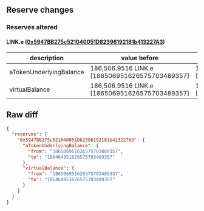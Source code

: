 ## Reserve changes

### Reserves altered

#### LINK.e ([0x5947BB275c521040051D82396192181b413227A3](https://snowtrace.io/address/0x5947BB275c521040051D82396192181b413227A3))

| description | value before | value after |
| --- | --- | --- |
| aTokenUnderlyingBalance | 186,506.9516 LINK.e [186506951626575703489357] | 186,464.9516 LINK.e [186464951626575703489357] |
| virtualBalance | 186,506.9516 LINK.e [186506951626575703489357] | 186,464.9516 LINK.e [186464951626575703489357] |


## Raw diff

```json
{
  "reserves": {
    "0x5947BB275c521040051D82396192181b413227A3": {
      "aTokenUnderlyingBalance": {
        "from": "186506951626575703489357",
        "to": "186464951626575703489357"
      },
      "virtualBalance": {
        "from": "186506951626575703489357",
        "to": "186464951626575703489357"
      }
    }
  }
}
```